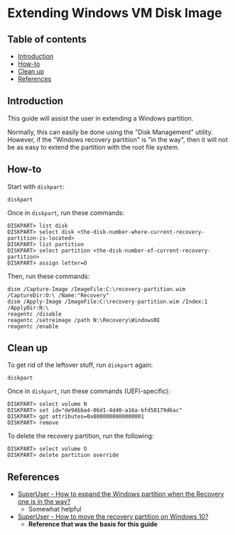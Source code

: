Extending Windows VM Disk Image
===============================

Table of contents
-----------------

- [Introduction](#introduction)
- [How-to](#how-to)
- [Clean up](#clean-up)
- [References](#references)

Introduction
------------

This guide will assist the user in extending a Windows partition.

Normally, this can easily be done using the "Disk Management" utility. However, if the "Windows recovery partition" is "in the way", then it will not be as easy to extend the partition with the root file system.

How-to
------

Start with `diskpart`:

```
diskpart
```

Once in `diskpart`, run these commands:

```
DISKPART> list disk
DISKPART> select disk <the-disk-number-where-current-recovery-partition-is-located>
DISKPART> list partition
DISKPART> select partition <the-disk-number-of-current-recovery-partition>
DISKPART> assign letter=O
```

Then, run these commands:

```
dism /Capture-Image /ImageFile:C:\recovery-partition.wim /CaptureDir:O:\ /Name:"Recovery"
dism /Apply-Image /ImageFile:C:\recovery-partition.wim /Index:1 /ApplyDir:N:\
reagentc /disable
reagentc /setreimage /path N:\Recovery\WindowsRE
reagentc /enable
```

Clean up
--------

To get rid of the leftover stuff, run `diskpart` again:

```
diskpart
```

Once in `diskpart`, run these commands (UEFI-specific):

```
DISKPART> select volume N
DISKPART> set id="de94bba4-06d1-4d40-a16a-bfd50179d6ac"
DISKPART> gpt attributes=0x8000000000000001
DISKPART> remove
```

To delete the recovery partition, run the following:

```
DISKPART> select volume O
DISKPART> delete partition override
```

References
----------

- [SuperUser - How to expand the Windows partition when the Recovery one is in the way?](https://superuser.com/questions/1354574/how-to-expand-the-windows-partition-when-the-recovery-one-is-in-the-way/1825572#1825572)
    - Somewhat helpful
- [SuperUser - How to move the recovery partition on Windows 10?](https://superuser.com/questions/1453790/how-to-move-the-recovery-partition-on-windows-10/1596291#1596291)
    - **Reference that was the basis for this guide**
